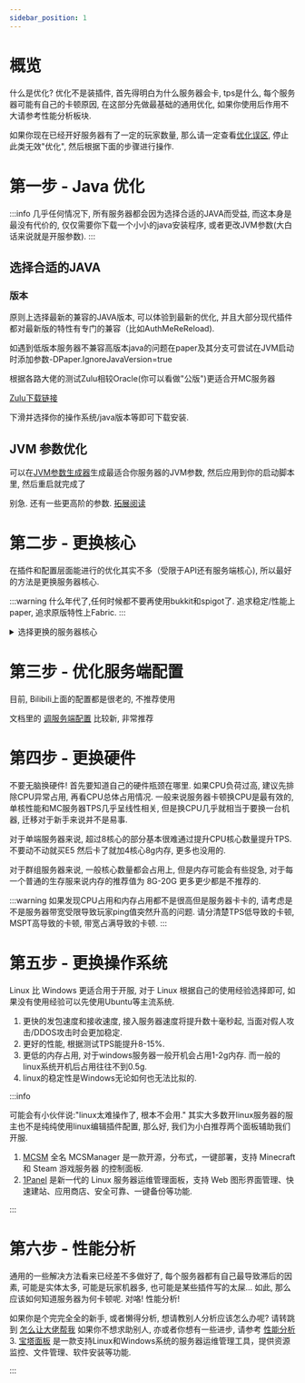 ```yaml
---
sidebar_position: 1
---
```


# 概览

什么是优化? 优化不是装插件, 首先得明白为什么服务器会卡, tps是什么, 每个服务器可能有自己的卡顿原因, 在这部分先做最基础的通用优化, 如果你使用后作用不大请参考性能分析板块.

如果你现在已经开好服务器有了一定的玩家数量, 那么请一定查看[优化误区](优化误区.md), 停止此类无效"优化", 然后根据下面的步骤进行操作.

# 第一步 - Java 优化

:::info
几乎任何情况下, 所有服务器都会因为选择合适的JAVA而受益, 而这本身是最没有代价的, 仅仅需要你下载一个小小的java安装程序, 或者更改JVM参数(大白话来说就是开服参数).
:::

## 选择合适的JAVA

### 版本

原则上选择最新的兼容的JAVA版本, 可以体验到最新的优化, 并且大部分现代插件都对最新版的特性有专门的兼容（比如AuthMeReReload).

如遇到低版本服务器不兼容高版本java的问题在paper及其分支可尝试在JVM启动时添加参数-DPaper.IgnoreJavaVersion=true

根据各路大佬的测试Zulu相较Oracle(你可以看做"公版")更适合开MC服务器

[Zulu下载链接](https://www.azul.com/downloads/?package=jdk#zulu)

下滑并选择你的操作系统/java版本等即可下载安装.

## JVM 参数优化

可以在[JVM参数生成器](https://startmc.jakaco.xyz/)生成最适合你服务器的JVM参数, 然后应用到你的启动脚本里, 然后重启就完成了

别急. 还有一些更高阶的参数. [拓展阅读](https://blog.binklac.com/e6ad4dc21152)

# 第二步 - 更换核心
在插件和配置层面能进行的优化其实不多（受限于API还有服务端核心), 所以最好的方法是更换服务器核心.

:::warning
什么年代了,任何时候都不要再使用bukkit和spigot了. 追求稳定/性能上paper, 追求原版特性上Fabric.
:::

<details>
<summary>选择更换的服务器核心</summary>

此处只是作为最基础的核心选择推荐,完整版请查看[核心选择](/docs/准备工作/服务器核心选择.md)

## Paper - 追求稳定 *推荐度★★★★☆*

如果是第一次开服, 或者追求稳定, 请使用paper. 任何时候想更换其他核心可以随时更换如purpur/leaf等核心. 

## Purpur - 稳定性与性能最佳选择 *推荐度★★★★★*

如果你并不是追求更极致的性能, Purpur 你最好的选择, 只需要替换掉核心就可以, Purpur 兼容全部插件!!

## Leaf - 极致性能 *推荐度★★★★☆*

前往Leaf的Github Action 下载最新核心, 然后替换!!, Leaf 兼容你的绝大部分插件(已知仅有一个不兼容, 但在插件的分支解决)

## Folia - 硬件利用率超高的高性能, 但兼容性较差 *推荐度★★★☆☆*

如果你的服务器对插件的需求不大, 或者你的插件已全部兼容Folia, 那你就可以选择切换到这个核心, 你的tps有绝对巨大的提升(甚至超过了Leaf)

</details>

# 第三步 - 优化服务端配置

目前, Bilibili上面的配置都是很老的, 不推荐使用

文档里的 [调服务端配置](调服务端配置.md) 比较新, 非常推荐

# 第四步 - 更换硬件

不要无脑换硬件! 首先要知道自己的硬件瓶颈在哪里. 如果CPU负荷过高, 建议先排除CPU异常占用, 再看CPU总体占用情况. 一般来说服务器卡顿换CPU是最有效的, 单核性能和MC服务器TPS几乎呈线性相关, 但是换CPU几乎就相当于要换一台机器, 迁移对于新手来说并不是易事.

对于单端服务器来说, 超过8核心的部分基本很难通过提升CPU核心数量提升TPS. 不要动不动就买E5 然后卡了就加4核心8g内存, 更多也没用的.

对于群组服务器来说, 一般核心数量都会占用上, 但是内存可能会有些捉急, 对于每一个普通的生存服来说内存的推荐值为 8G-20G 更多更少都是不推荐的.

:::warning
如果发现CPU占用和内存占用都不是很高但是服务器卡卡的, 请考虑是不是服务器带宽受限导致玩家ping值突然升高的问题. 请分清楚TPS低导致的卡顿, MSPT高导致的卡顿, 带宽占满导致的卡顿.
:::

# 第五步 - 更换操作系统

Linux 比 Windows 更适合用于开服, 对于 Linux 根据自己的使用经验选择即可, 如果没有使用经验可以先使用Ubuntu等主流系统.

1. 更快的发包速度和接收速度, 接入服务器速度将提升数十毫秒起, 当面对假人攻击/DDOS攻击时会更加稳定.
2. 更好的性能, 根据测试TPS能提升8-15%.
3. 更低的内存占用, 对于windows服务器一般开机会占用1-2g内存. 而一般的linux系统开机后占用往往不到0.5g.
4. linux的稳定性是Windows无论如何也无法比拟的.

:::info

可能会有小伙伴说:"linux太难操作了, 根本不会用." 其实大多数开linux服务器的服主也不是纯纯使用linux编辑插件配置, 那么好, 我们为小白推荐两个面板辅助我们开服. 

1. [MCSM](https://docs.mcsmanager.com/zh_cn/) 全名 MCSManager 是一款开源，分布式，一键部署，支持 Minecraft 和 Steam 游戏服务器 的控制面板.
2. [1Panel](https://1panel.cn/) 是新一代的 Linux 服务器运维管理面板，支持 Web 图形界面管理、快速建站、应用商店、安全可靠、一键备份等功能.

:::

# 第六步 - 性能分析

通用的一些解决方法看来已经差不多做好了, 每个服务器都有自己最导致滞后的因素, 可能是实体太多, 可能是玩家机器多, 也可能是某些插件写的太屎... 如此, 那么应该如何知道服务器为何卡顿呢. 对咯! 性能分析!

如果你是个完完全全的新手, 或者懒得分析, 想请教别人分析应该怎么办呢? 请转跳到 [怎么让大佬帮我](怎么让大佬帮我.md)
如果你不想求助别人, 亦或者你想有一些进步, 请参考 [性能分析](性能分析.md) 
3. [宝塔面板](https://www.bt.cn/) 是一款支持Linux和Windows系统的服务器运维管理工具，提供资源监控、文件管理、软件安装等功能.

:::
